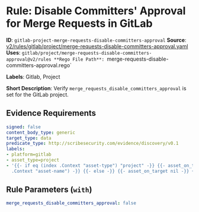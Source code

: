 # Rule: Disable Committers' Approval for Merge Requests in GitLab

**ID**: `gitlab-project-merge-requests-disable-committers-approval`
**Source**: [v2/rules/gitlab/project/merge-requests-disable-committers-approval.yaml](https://github.com/scribe-public/sample-policies/v2/rules/gitlab/project/merge-requests-disable-committers-approval.yaml)
**Uses**: `gitlab/project/merge-requests-disable-committers-approval@v2/rules
**Rego File Path**: `merge-requests-disable-committers-approval.rego`

**Labels**: Gitlab, Project

**Short Description**: Verify `merge_requests_disable_committers_approval` is set for the GitLab project.

## Evidence Requirements

```yaml
signed: false
content_body_type: generic
target_type: data
predicate_type: http://scribesecurity.com/evidence/discovery/v0.1
labels:
- platform=gitlab
- asset_type=project
- '{{- if eq (index .Context "asset-type") "project" -}} {{- asset_on_target (index
  .Context "asset-name") -}} {{- else -}} {{- asset_on_target nil -}} {{- end -}}'
```
## Rule Parameters (`with`)

```yaml
merge_requests_disable_committers_approval: false
```
